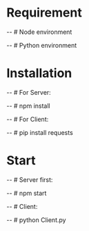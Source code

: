# Requirement
-- # Node environment

-- # Python environment


# Installation

-- # For Server:

-- # npm install

-- # For Client:

-- # pip install requests


# Start

-- # Server first:

-- # npm start

-- # Client:

-- # python Client.py
